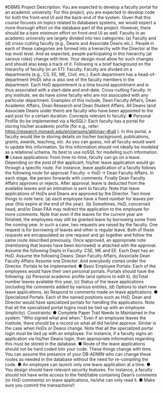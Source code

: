 #DBMS Project Description:
You are expected to develop a faculty portal for an academic university. For this project, you are expected
to develop code for both the front-end UI and the back-end of the system. Given that this course focuses
on topics related to databases systems, we would expect a more thorough effort on the database part of
the project. However, there should be a bare minimum effort on front-end UI as well.
Faculty in an academic university are largely divided into two categories: (a) Faculty and (d) cross-cutting
faculty (e.g., Deans and Associate Deans etc.). People in each of these categories are formed into a
hierarchy with the Director at the top most level. And as expected, people participating in this hierarchy
(at various roles) change with time. Your design must allow for such changes and should also keep a track
of it. Following is a brief background on the hierarchy of faculty (in an IIT):
Faculty: Faculty are divided on a departments (e.g., CS, EE, ME, Civil, etc.). Each department
has a head-of-department (HoD) who is also one of the faculty members in the department. Each
HoD appointment is a time bound appointment and is thus associated with a start-date and
end-date.
Cross-cutting Faculty: In any institute, we do have some faculty who are not associated with
any particular department. Examples of this include, Dean Faculty Affairs, Dean Academic
Affairs, Dean Research and Dean Student Affairs. All Deans (and Associate Deans under them)
are faculty who have been appointed to the said post for a certain duration.
Concepts relevant to faculty:
● Personal Profile (to be implemented via a NoSQL): Each faculty has a portal for storing
his/her academic profile (for e.g., refer: https://research.monash.edu/en/persons/abhinav-dhall ). In
this portal, a faculty would like to storing details on his/her background, publications, grants,
awards, teaching, etc. As you can guess, not all faculty would want to update this information. So
this information should not ideally be modeled as a relational schema. Its best to use noSQL for
modeling such information.
● Leave applications: From time-to-time, faculty can go on a leave. Depending on the post of the
applicant, his/her leave application would go through a specific route. For instance, leave
application of a faculty follows the following route for approval: Faculty → HoD → Dean
Faculty Affairs. In each stage, the person forwards with comments. Finally Dean Faculty Affairs
approves or rejects. After approval, leave is deducted from the available leaves and an intimation
is sent to faculty.
Note that leave applications of HoDs and Deans are approved by the Director. Two more
things to note here: (a) each employee have a fixed number for leaves per year (this expire at the
end of the year). (b) Sometimes, HoD, concerned head, and/or Dean FAA may redirect the
application to the employee for more comments. Note that even if the leaves for the current year
are finished, the employees may still be granted leave by borrowing some from the coming year.
In such a case, two requests are raised by the faculty. One request is for borrowing of leaves and
other is regular leave. Both of these requests are encapsulated as one request and go together and
follow the same route described previously. Once approved, an appropriate note (mentioning that
leaves have been borrowed) is attached with the approval.
Assume the following Depts in Faculty: CSE, ME and EE. Each Dept has an HoD.
Assume the following Deans: Dean Faculty Affairs, Associate Dean Faculty Affairs
Assume one Director: And everybody comes under the Director.
Portals to be implemented:
● Basic Employee Portals: Each of the employees would have their own personal portals. Portals
should have the following: (a) Personal academic profile (and options to edit it), (b)Total number
leaves available this year, (c) Status of the leave applications (including the comments added by
various entities, (d) Options to start new leave applications, (e) Respond to comments made on
leave applications.
● Specialized Portals: Each of the named positions such as HoD, Dean and Director would have
specialized portals for handling the applications. Note that all the specialized portal logins must
be tied up with an employee (implicity).
Constraints:
● Complete Paper Trail Needs to Maintained in the system: “Who signed what and when.”
Even if an employee leaves the institute, there should be a record on what all did he/she approve.
Similar is the case when HoDs or Deans change. Note that all the specialized portal login must
be tied up with an employee. For instance, if a faculty signs an application via his/her Deans
login, then appropriate information regarding this must be stored in the database.
● Route of the leave applications should not be hard coded into your code. These things change
with time. You can assume the presence of your DB-ADMIN who can change these routes as
needed in the database without the need for re-compiling the code.
● An employee can launch only one leave application at a time.
● You design should have relevant security features. For instance, a faculty should not have write
access to the field/table containing Dean’s comments (or HoD comments) on leave applications,
he/she can only read it.
● Make sure you commit the transactions!!